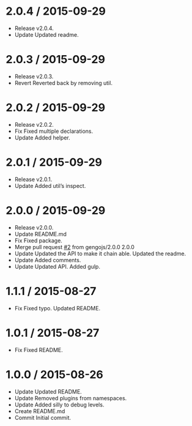 2.0.4 / 2015-09-29
==================

  * Release v2.0.4.
  * Update
    Updated readme.

2.0.3 / 2015-09-29
==================

  * Release v2.0.3.
  * Revert
    Reverted back by removing util.

2.0.2 / 2015-09-29
==================

  * Release v2.0.2.
  * Fix
    Fixed multiple declarations.
  * Update
    Added helper.

2.0.1 / 2015-09-29
==================

  * Release v2.0.1.
  * Update
    Added util’s inspect.

2.0.0 / 2015-09-29
==================

  * Release v2.0.0.
  * Update README.md
  * Fix
    Fixed package.
  * Merge pull request [#2](https://github.com/iwatakeshi/gengojs-debug/issues/2) from gengojs/2.0.0
    2.0.0
  * Update
    Updated the API to make it chain able.
    Updated the readme.
  * Update
    Added comments.
  * Update
    Updated API.
    Added gulp.

1.1.1 / 2015-08-27
==================

  * Fix
    Fixed typo.
    Updated README.

1.0.1 / 2015-08-27
==================

  * Fix
    Fixed README.

1.0.0 / 2015-08-26
==================

  * Update
    Updated README.
  * Update
    Removed plugins from namespaces.
  * Update
    Added silly to debug levels.
  * Create README.md
  * Commit
    Initial commit.